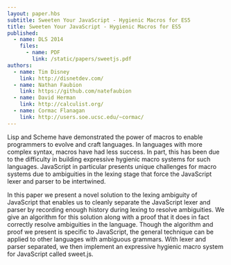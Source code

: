 ```yaml
---
layout: paper.hbs
subtitle: Sweeten Your JavaScript - Hygienic Macros for ES5
title: Sweeten Your JavaScript - Hygienic Macros for ES5
published:
  - name: DLS 2014
    files:
      - name: PDF
        link: /static/papers/sweetjs.pdf
authors:
  - name: Tim Disney
    link: http://disnetdev.com/
  - name: Nathan Faubion
    link: https://github.com/natefaubion
  - name: David Herman
    link: http://calculist.org/
  - name: Cormac Flanagan
    link: http://users.soe.ucsc.edu/~cormac/
---
```


Lisp and Scheme have demonstrated the power of macros to
enable programmers to evolve and craft languages. In languages with
more complex syntax, macros have had less success. In part, this has
been due to the difficulty in building expressive hygienic macro
systems for such languages. JavaScript in particular presents unique
challenges for macro systems due to ambiguities in the lexing stage
that force the JavaScript lexer and parser to be intertwined.

In this paper we present a novel solution to the lexing ambiguity of
JavaScript that enables us to cleanly separate the JavaScript lexer
and parser by recording enough history during lexing to resolve
ambiguities. We give an algorithm for this solution along with a
proof that it does in fact correctly resolve ambiguities in the
language. Though the algorithm and proof we present is specific to
JavaScript, the general technique can be applied to other languages
with ambiguous grammars.
With lexer and parser separated, we then implement
an expressive hygienic macro system for JavaScript called sweet.js.
